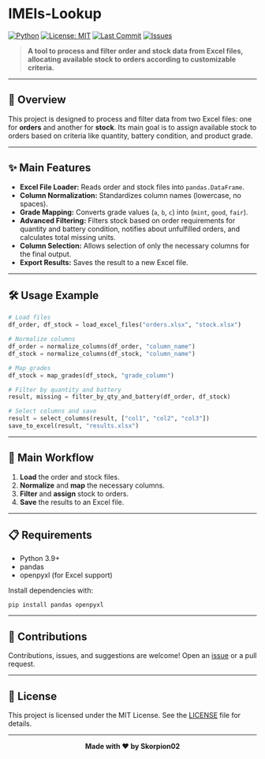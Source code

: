 # IMEIs-Lookup

[![Python](https://img.shields.io/badge/Python-3.9%2B-blue?logo=python)](https://www.python.org/)
[![License: MIT](https://img.shields.io/badge/License-MIT-green.svg)](LICENSE)
[![Last Commit](https://img.shields.io/github/last-commit/Skorpion02/IMEIs-Lookup?logo=github)](https://github.com/Skorpion02/IMEIs-Lookup/commits/main)
[![Issues](https://img.shields.io/github/issues/Skorpion02/IMEIs-Lookup?logo=github)](https://github.com/Skorpion02/IMEIs-Lookup/issues)

> **A tool to process and filter order and stock data from Excel files, allocating available stock to orders according to customizable criteria.**

---

## 🚀 Overview

This project is designed to process and filter data from two Excel files: one for **orders** and another for **stock**. Its main goal is to assign available stock to orders based on criteria like quantity, battery condition, and product grade.

---

## ✨ Main Features

- **Excel File Loader:** Reads order and stock files into `pandas.DataFrame`.
- **Column Normalization:** Standardizes column names (lowercase, no spaces).
- **Grade Mapping:** Converts grade values (`a`, `b`, `c`) into (`mint`, `good`, `fair`).
- **Advanced Filtering:** Filters stock based on order requirements for quantity and battery condition, notifies about unfulfilled orders, and calculates total missing units.
- **Column Selection:** Allows selection of only the necessary columns for the final output.
- **Export Results:** Saves the result to a new Excel file.

---

## 🛠️ Usage Example

```python
# Load files
df_order, df_stock = load_excel_files("orders.xlsx", "stock.xlsx")

# Normalize columns
df_order = normalize_columns(df_order, "column_name")
df_stock = normalize_columns(df_stock, "column_name")

# Map grades
df_stock = map_grades(df_stock, "grade_column")

# Filter by quantity and battery
result, missing = filter_by_qty_and_battery(df_order, df_stock)

# Select columns and save
result = select_columns(result, ["col1", "col2", "col3"])
save_to_excel(result, "results.xlsx")
```

---

## 📂 Main Workflow

1. **Load** the order and stock files.
2. **Normalize** and **map** the necessary columns.
3. **Filter** and **assign** stock to orders.
4. **Save** the results to an Excel file.

---

## 📋 Requirements

- Python 3.9+
- pandas
- openpyxl (for Excel support)

Install dependencies with:

```bash
pip install pandas openpyxl
```

---

## 🤝 Contributions

Contributions, issues, and suggestions are welcome! Open an [issue](https://github.com/Skorpion02/IMEIs-Lookup/issues) or a pull request.

---

## 📄 License

This project is licensed under the MIT License. See the [LICENSE](LICENSE) file for details.

---

<div align="center">
  <b>Made with ❤️ by Skorpion02</b>
</div>
